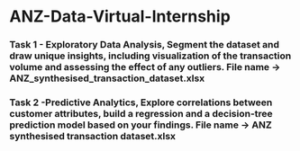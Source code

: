 # ANZ-Data-Virtual-Internship
### Task 1 - Exploratory Data Analysis, Segment the dataset and draw unique insights, including visualization of the transaction volume and assessing the effect of any outliers. File name -> ANZ_synthesised_transaction_dataset.xlsx

### Task 2 -Predictive Analytics, Explore correlations between customer attributes, build a regression and a decision-tree prediction model based on your findings. File name -> ANZ synthesised transaction dataset.xlsx
